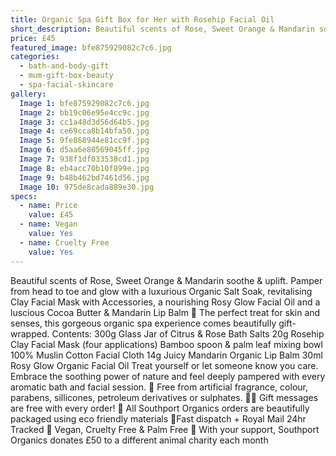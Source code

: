```yaml
---
title: Organic Spa Gift Box for Her with Rosehip Facial Oil
short_description: Beautiful scents of Rose, Sweet Orange & Mandarin soothe & uplift.
price: £45
featured_image: bfe875929082c7c6.jpg
categories:
  - bath-and-body-gift
  - mum-gift-box-beauty
  - spa-facial-skincare
gallery:
  Image 1: bfe875929082c7c6.jpg
  Image 2: bb19c06e95e4cc9c.jpg
  Image 3: cc1a48d3d56d64b5.jpg
  Image 4: ce69cca8b14bfa50.jpg
  Image 5: 9fe868944e81cc9f.jpg
  Image 6: d5aa6e80569045ff.jpg
  Image 7: 938f1df033538cd1.jpg
  Image 8: eb4acc70b10f899e.jpg
  Image 9: b48b462bd7461d56.jpg
  Image 10: 975de8cada889e30.jpg
specs:
  - name: Price
    value: £45
  - name: Vegan
    value: Yes
  - name: Cruelty Free
    value: Yes
---
```


Beautiful scents of Rose, Sweet Orange & Mandarin soothe & uplift.
Pamper from head to toe and glow with a luxurious Organic Salt Soak, revitalising Clay Facial Mask with Accessories, a nourishing Rosy Glow Facial Oil and a luscious Cocoa Butter & Mandarin Lip Balm 🍊
The perfect treat for skin and senses, this gorgeous organic spa experience comes beautifully gift-wrapped.
Contents:
300g Glass Jar of Citrus & Rose Bath Salts
20g Rosehip Clay Facial Mask (four applications)
Bamboo spoon & palm leaf mixing bowl
100% Muslin Cotton Facial Cloth
14g Juicy Mandarin Organic Lip Balm
30ml Rosy Glow Organic Facial Oil
Treat yourself or let someone know you care. Embrace the soothing power of nature and feel deeply pampered with every aromatic bath and facial session.
🍊 Free from artificial fragrance, colour, parabens, sillicones, petroleum derivatives or sulphates.
✍🏼 Gift messages are free with every order!
🌿 All Southport Organics orders are beautifully packaged using eco friendly materials
📮Fast dispatch + Royal Mail 24hr Tracked
🐰 Vegan, Cruelty Free & Palm Free
🐾 With your support, Southport Organics donates £50 to a different animal charity each month